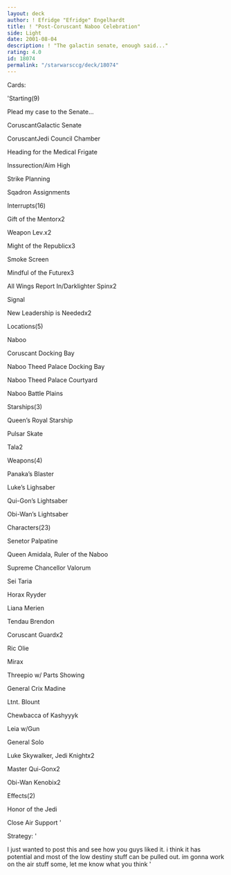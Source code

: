 ```yaml
---
layout: deck
author: ! Efridge "Efridge" Engelhardt
title: ! "Post-Coruscant Naboo Celebration"
side: Light
date: 2001-08-04
description: ! "The galactin senate, enough said..."
rating: 4.0
id: 18074
permalink: "/starwarsccg/deck/18074"
---
```

Cards: 

'Starting(9)

Plead my case to the Senate...

CoruscantGalactic Senate

CoruscantJedi Council Chamber

Heading for the Medical Frigate

Inssurection/Aim High

Strike Planning

Sqadron Assignments


Interrupts(16)

Gift of the Mentorx2

Weapon Lev.x2

Might of the Republicx3

Smoke Screen

Mindful of the Futurex3

All Wings Report In/Darklighter Spinx2

Signal

New Leadership is Neededx2


Locations(5)

Naboo

Coruscant Docking Bay

Naboo Theed Palace Docking Bay

Naboo Theed Palace Courtyard

Naboo Battle Plains


Starships(3)

Queen’s Royal Starship

Pulsar Skate

Tala2


Weapons(4)

Panaka’s Blaster

Luke’s Lighsaber

Qui-Gon’s Lightsaber

Obi-Wan’s Lightsaber


Characters(23)

Senetor Palpatine

Queen Amidala, Ruler of the Naboo

Supreme Chancellor Valorum

Sei Taria

Horax Ryyder

Liana Merien

Tendau Brendon

Coruscant Guardx2

Ric Olie

Mirax

Threepio w/ Parts Showing

General Crix Madine

Ltnt. Blount

Chewbacca of Kashyyyk

Leia w/Gun

General Solo

Luke Skywalker, Jedi Knightx2

Master Qui-Gonx2

Obi-Wan Kenobix2


Effects(2)

Honor of the Jedi

Close Air Support '

Strategy: '

I just wanted to post this and see how you guys liked it. i think it has potential and most of the low destiny stuff can be pulled out. im gonna work on the air stuff some, let me know what you think '
